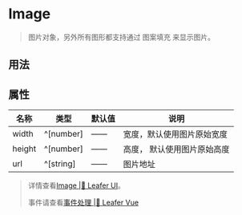 <script setup lang="ts">
import code from './Image.vue?raw'
</script>

# Image
>
> 图片对象，另外所有图形都支持通过 图案填充 来显示图片。
>

## 用法

<Repl :code />

## 属性

| 名称 | 类型 | 默认值 | 说明 |
| --- | --- | --- | --- |
| width | ^[number] | —— | 宽度，默认使用图片原始宽度 |
| height | ^[number] | —— | 高度， 默认使用图片原始高度 |
| url | ^[string] | —— | 图片地址 |

> 详情查看[Image |🌿 Leafer UI](https://www.leaferjs.com/ui/guide/display/Image.html)。
>
> 事件请查看[事件处理 |🌿 Leafer Vue](/guide/events/events)
